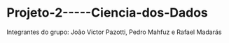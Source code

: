 # Projeto-2-----Ciencia-dos-Dados

Integrantes do grupo: João Victor Pazotti, Pedro Mahfuz e Rafael Madarás
